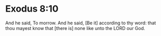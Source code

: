 # Exodus 8:10

And he said, To morrow. And he said, [Be it] according to thy word: that thou mayest know that [there is] none like unto the LORD our God.